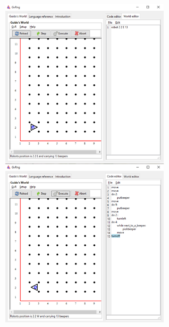 ![alt text](https://github.com/Winki372/docalgopro/blob/main/modul%205/kegiatan%201%20awal.png)
![alt text](https://github.com/Winki372/docalgopro/blob/main/modul%205/kegiatan%201%20akhir.png)
